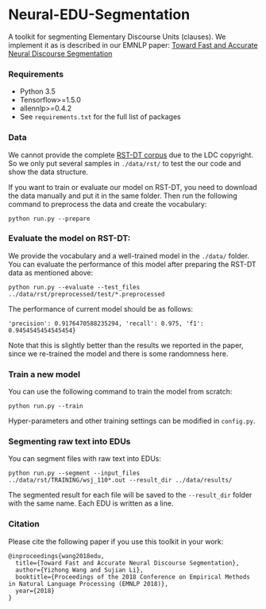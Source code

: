 # Neural-EDU-Segmentation
A toolkit for segmenting Elementary Discourse Units (clauses).
We implement it as is described in our EMNLP paper: [Toward Fast and Accurate Neural Discourse Segmentation]()


### Requirements
- Python 3.5
- Tensorflow>=1.5.0
- allennlp>=0.4.2
- See `requirements.txt` for the full list of packages

### Data

We cannot provide the complete [RST-DT corpus](https://catalog.ldc.upenn.edu/products/LDC2002T07) due to the LDC copyright.
So we only put several samples in `./data/rst/` to test the our code and show the data structure.

If you want to train or evaluate our model on RST-DT, you need to download the data manually and put it in the same folder. Then run the following command to preprocess the data and create the vocabulary:

```
python run.py --prepare
```


### Evaluate the model on RST-DT:

We provide the vocabulary and a well-trained model in the `./data/` folder. You can evaluate the performance of this model after preparing the RST-DT data as mentioned above:

```
python run.py --evaluate --test_files ../data/rst/preprocessed/test/*.preprocessed
```

The performance of current model should be as follows:
```
'precision': 0.9176470588235294, 'recall': 0.975, 'f1': 0.9454545454545454}
```

Note that this is slightly better than the results we reported in the paper, since we re-trained the model and there is some randomness here.

### Train a new model

You can use the following command to train the model from scratch:

```
python run.py --train
```

Hyper-parameters and other training settings can be modified in `config.py`.

### Segmenting raw text into EDUs

You can segment files with raw text into EDUs:

```
python run.py --segment --input_files ../data/rst/TRAINING/wsj_110*.out --result_dir ../data/results/
```

The segmented result for each file will be saved to the `--result_dir` folder with the same name. Each EDU is written as a line.


### Citation

Please cite the following paper if you use this toolkit in your work:

```
@inproceedings{wang2018edu,
  title={Toward Fast and Accurate Neural Discourse Segmentation},
  author={Yizhong Wang and Sujian Li},
  booktitle={Proceedings of the 2018 Conference on Empirical Methods in Natural Language Processing (EMNLP 2018)},
  year={2018}
}
```